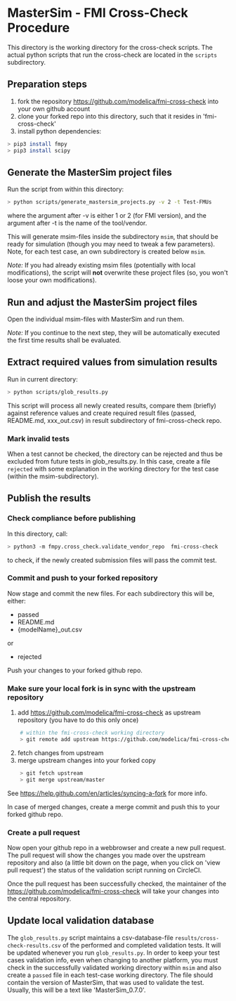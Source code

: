 # MasterSim - FMI Cross-Check Procedure

This directory is the working directory for the cross-check scripts. The actual python 
scripts that run the cross-check are located in the `scripts` subdirectory.

## Preparation steps

1. fork the repository https://github.com/modelica/fmi-cross-check into your own github account
2. clone your forked repo into this directory, such that it resides in 'fmi-cross-check'
3. install python dependencies:

```bash
> pip3 install fmpy
> pip3 install scipy
```

## Generate the MasterSim project files

Run the script from within this directory:

```bash
> python scripts/generate_mastersim_projects.py -v 2 -t Test-FMUs
```

where the argument after -v is either 1 or 2 (for FMI version), and the argument after -t is the name of the tool/vendor.

This will generate msim-files inside the subdirectory `msim`, that should be ready for simulation (though you may need to tweak a few parameters). Note, for each test case, an own subdirectory is created below `msim`.

*Note:* If you had already existing msim files (potentially with local modifications), the script will **not** overwrite these project files (so, you won't loose your own modifications).


## Run and adjust the MasterSim project files

Open the individual msim-files with MasterSim and run them. 

*Note:* If you continue to the next step, they will be automatically executed the first time results shall be evaluated.


## Extract required values from simulation results

Run in current directory:

```bash
> python scripts/glob_results.py
```

This script will process all newly created results, compare them (briefly) against reference values and create required result files (passed, README.md, xxx_out.csv) 
in result subdirectory of fmi-cross-check repo.

### Mark invalid tests

When a test cannot be checked, the directory can be rejected and thus be excluded from future tests in glob_results.py. In this case, create a file `rejected` with some explanation in the working directory for the test case (within the msim-subdirectory).

## Publish the results

### Check compliance before publishing

In this directory, call:

```bash
> python3 -m fmpy.cross_check.validate_vendor_repo  fmi-cross-check
```

to check, if the newly created submission files will pass the commit test.

### Commit and push to your forked repository

Now stage and commit the new files. For each subdirectory this will be, either:

* passed
* README.md
* {modelName}_out.csv

or 

* rejected

Push your changes to your forked github repo.

### Make sure your local fork is in sync with the upstream repository

1. add https://github.com/modelica/fmi-cross-check as upstream repository  (you have to do this only once)

```bash
    # within the fmi-cross-check working directory
    > git remote add upstream https://github.com/modelica/fmi-cross-check
```

2. fetch changes from upstream
3. merge upstream changes into your forked copy

```bash
    > git fetch upstream
    > git merge upstream/master
```

See https://help.github.com/en/articles/syncing-a-fork for more info.

In case of merged changes, create a merge commit and push this to your forked github repo.

### Create a pull request

Now open your github repo in a webbrowser and create a new pull request. The pull request will show the changes you made over the upstream repository and also (a little bit down on the page, when you click on 'view pull request') the status of the validation script running on CircleCI.

Once the pull request has been successfully checked, the maintainer of the https://github.com/modelica/fmi-cross-check will take your changes into the central repository.


## Update local validation database

The `glob_results.py` script maintains a csv-database-file `results/cross-check-results.csv` of the performed and completed validation tests. It will be updated whenever you run `glob_results.py`. In order to keep your test cases validation info, even when changing to another platform, you must check in the successfully validated working directory within `msim` and also create a `passed` file in each test-case working directory. The file should contain the version of MasterSim, that was used to validate the test. Usually, this will be a text like 'MasterSim_0.7.0'.
